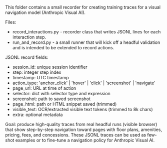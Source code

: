 This folder contains a small recorder for creating training traces for a visual navigation model (Anthropic Visual AI).

Files:
- record_interactions.py - recorder class that writes JSONL lines for each interaction step.
- run_and_record.py - a small runner that will kick off a headful validation and is intended to be extended to record actions.

JSONL record fields:
- session_id: unique session identifier
- step: integer step index
- timestamp: UTC timestamp
- action_type: 'anchor_click' | 'hover' | 'click' | 'screenshot' | 'navigate'
- page_url: URL at time of action
- selector: dict with selector type and expression
- screenshot: path to saved screenshot
- page_html: path or HTML snippet saved (trimmed)
- visible_text: OCR/extracted visible text tokens (trimmed to 8k chars)
- extra: optional metadata

Goal: produce high-quality traces from real headful runs (visible browser) that show step-by-step navigation toward pages with floor plans, amenities, pricing, fees, and concessions. These JSONL traces can be used as few-shot examples or to fine-tune a navigation policy for Anthropic Visual AI.
